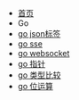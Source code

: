 <!-- docs/_sidebar.md -->

* [首页](/)
* Go
* [go json标签](/go/go-tag.md)
* [go sse](/go/sse.md)
* [go websocket](/go/websocket.md)
* [go 指针](/go/pointer.md)
* [go 类型比较](/go/compare.md)
* [go 位运算](/go/bitwise-operations.md)
